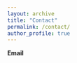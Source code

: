 ```yaml
---
layout: archive
title: "Contact"
permalink: /contact/
author_profile: true
---
```


<strong>Email</strong>
